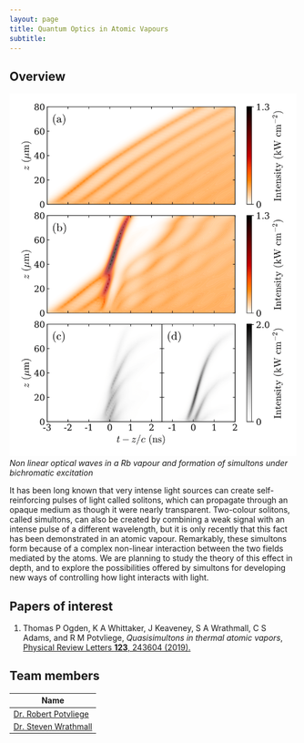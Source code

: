 ```yaml
---
layout: page
title: Quantum Optics in Atomic Vapours
subtitle:
---
```

## Overview

![](optics/img/46state_08_pulse_02kW_composite-eps-converted-to-1.png) <br>
*Non linear optical waves in a Rb vapour and formation of simultons under bichromatic excitation*

It has been long known that very intense light sources can create self-reinforcing pulses of light called solitons, which can propagate through an opaque medium as though it were nearly transparent. Two-colour solitons, called simultons, can also be created by combining a weak signal with an intense pulse of a different wavelength, but it is only recently that this fact has been demonstrated in an atomic vapour. Remarkably, these simultons form because of a complex non-linear interaction between the two fields mediated by the atoms. We are planning to study the theory of this effect in depth, and to explore the possibilities offered by simultons for developing new ways of controlling how light interacts with light.



## Papers of interest
1. Thomas P Ogden, K A Whittaker, J Keaveney, S A Wrathmall, C S Adams, and R M Potvliege, *Quasisimultons in thermal atomic vapors*,
[Physical Review Letters **123**, 243604 (2019).](https://doi.org/10.1103/PhysRevLett.123.243604)

## Team members

|**Name**|
|--------|
|[Dr. Robert Potvliege](https://www.durham.ac.uk/staff/r-m-potvliege/)|
|[Dr. Steven Wrathmall](https://www.durham.ac.uk/staff/s-a-wrathmall/)|
